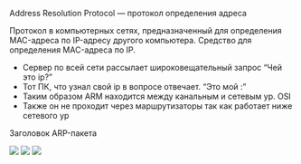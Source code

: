 Address Resolution Protocol — протокол определения адреса

Протокол в компьютерных сетях, предназначенный для определения MAC-адреса по IP-адресу другого компьютера.
Средство для определения MAC-адреса по IP.

- Сервер по всей сети рассылает широковещательный запрос “Чей это ip?”
- Тот ПК, что узнал свой ip в вопросе отвечает. “Это мой <IP>:<MAC>”
- Таким образом ARM находится между канальным и сетевым ур. OSI
- Также он не проходит через маршрутизаторы так как работает ниже сетевого ур

Заголовок ARP-пакета

<img src="https://raw.githubusercontent.com/xxl601/xxl601.github.io/main/arp/1.png">
<img src="https://raw.githubusercontent.com/xxl601/xxl601.github.io/main/arp/2.png">
<img src="https://raw.githubusercontent.com/xxl601/xxl601.github.io/main/arp/3.png">
